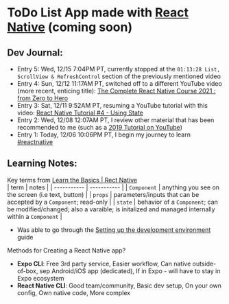 # ToDo List App made with [React Native](https://reactnative.dev/) (coming soon)

## Dev Journal:

- Entry 5: Wed, 12/15 7:04PM PT, currently stopped at the `01:13:28 List, ScrollView & RefreshControl` section of the previously mentioned video
- Entry 4: Sun, 12/12 11:17AM PT, switched off to a different YouTube video (more recent, enticing title): [The Complete React Native Course 2021 : from Zero to Hero
](https://www.youtube.com/watch?v=ANdSdIlgsEw)
- Entry 3: Sat, 12/11 9:52AM PT, resuming a YouTube tutorial with this video: [React Native Tutorial #4 - Using State](https://www.youtube.com/watch?v=1FiIYaRr148)  
- Entry 2: Wed, 12/08 12:07AM PT, I review other material that has been recommended to me (such as a [2019 Tutorial on YouTube](https://www.youtube.com/watch?v=ur6I5m2nTvk))   
- Entry 1: Today, 12/06 10:06PM PT, I begin my journey to learn [#reactnative](https://twitter.com/reactnative)  

## Learning Notes:  

Key terms from [Learn the Basics | Rect Native](https://reactnative.dev/docs/tutorial)  
| term | notes |
| ----------- | ----------- |
| `Component` | anything you see on the screen (i.e text, button) |
| `props` | parameters/inputs that can be accepted by a `Component`; read-only |
| `state` | behavior of a `Component`; can be modified/changed; also a varaible; is initalized and managed internally within a `Component` |  

- Was able to go through the [Setting up the development environment](https://reactnative.dev/docs/environment-setup) guide  

Methods for Creating a React Native app?  
- **Expo CLI**: Free 3rd party service, Easier workflow, Can native outside-of-box, sep Android/iOS app (dedicated), If in Expo - will have to stay in Expo ecosystem
- **React Native CLI**: Good team/community, Basic dev setup, On your own config, Own native code, More complex
